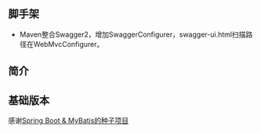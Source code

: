 
## 脚手架
- Maven整合Swagger2，增加SwaggerConfigurer，swagger-ui.html扫描路径在WebMvcConfigurer。

## 简介

## 基础版本
感谢[Spring Boot & MyBatis的种子项目](https://github.com/lihengming/spring-boot-api-project-seed)
